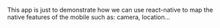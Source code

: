 This app is just to demonstrate how we can use react-native to map the native features of the mobile such as: camera, location...
